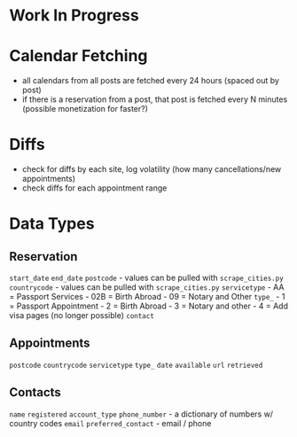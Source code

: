 # Work In Progress

# Calendar Fetching
- all calendars from all posts are fetched every 24 hours (spaced out by post)
- if there is a reservation from a post, that post is fetched every N minutes (possible monetization for faster?)

# Diffs
- check for diffs by each site, log volatility (how many cancellations/new appointments)
- check diffs for each appointment range

# Data Types

## Reservation
  `start_date`
  `end_date`
  `postcode`
      - values can be pulled with `scrape_cities.py`
  `countrycode`
      - values can be pulled with `scrape_cities.py`
  `servicetype`
     - AA = Passport Services
     - 02B = Birth Abroad
     - 09 = Notary and Other
  `type_`
     - 1 = Passport Appointment
     - 2 = Birth Abroad
     - 3 = Notary and other
     - 4 = Add visa pages (no longer possible)
  `contact`

## Appointments
   `postcode`
   `countrycode`
   `servicetype`
   `type_`
   `date`
   `available`
   `url`
   `retrieved`

## Contacts
   `name`
   `registered`
   `account_type`
   `phone_number`
      - a dictionary of numbers w/ country codes
   `email`
   `preferred_contact`
      - email / phone

